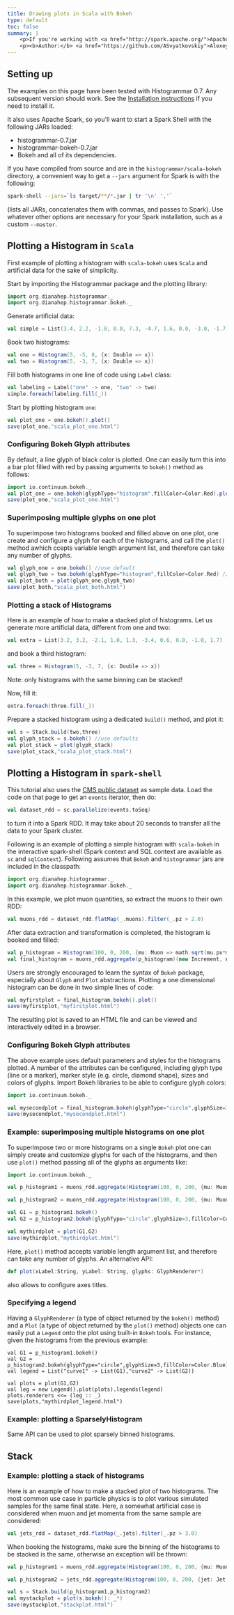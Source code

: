 ```yaml
---
title: Drawing plots in Scala with Bokeh
type: default
toc: false
summary: |
    <p>If you're working with <a href="http://spark.apache.org/">Apache Spark</a> in Scala and want to use <a href="https://github.com/bokeh/bokeh-scala">Bokeh</a> to draw plots, read this page.</p>
    <p><b>Author:</b> <a href="https://github.com/ASvyatkovskiy">Alexey Svyatkovskiy</a></p>
---
```


## Setting up

The examples on this page have been tested with Histogrammar 0.7. Any subsequent version should work. See the [Installation instructions](../install) if you need to install it.

It also uses Apache Spark, so you'll want to start a Spark Shell with the following JARs loaded:

  * histogrammar-0.7.jar
  * histogrammar-bokeh-0.7.jar
  * Bokeh and all of its dependencies.

If you have compiled from source and are in the `histogrammar/scala-bokeh` directory, a convenient way to get a `--jars` argument for Spark is with the following:

```bash
spark-shell --jars=`ls target/**/*.jar | tr '\n' ','`
```

(lists all JARs, concatenates them with commas, and passes to Spark). Use whatever other options are necessary for your Spark installation, such as a custom `--master`.


## Plotting a Histogram in `Scala`

First example of plotting a histogram with `scala-bokeh` uses `Scala` and artificial data for the sake of simplicity.

Start by importing the Histogrammar package and the plotting library:

```scala
import org.dianahep.histogrammar._
import org.dianahep.histogrammar.bokeh._
```

Generate artificial data:

```scala
val simple = List(3.4, 2.2, -1.8, 0.0, 7.3, -4.7, 1.6, 0.0, -3.0, -1.7)
```

Book two histograms:

```scala
val one = Histogram(5, -5, 8, {x: Double => x})
val two = Histogram(5, -3, 7, {x: Double => x})
```

Fill both histograms in one line of code using `Label` class:

```scala
val labeling = Label("one" -> one, "two" -> two)
simple.foreach(labeling.fill(_))
```

Start by plotting histogram `one`:

```scala
val plot_one = one.bokeh().plot()
save(plot_one,"scala_plot_one.html")
```

### Configuring Bokeh Glyph attributes

By default, a line glyph of black color is plotted. One can easily turn this into a bar plot filled with red by passing arguments to `bokeh()` method as follows:

```scala
import io.continuum.bokeh._
val plot_one = one.bokeh(glyphType="histogram",fillColor=Color.Red).plot()
save(plot_one,"scala_plot_one.html")
```

### Superimposing multiple glyphs on one plot

To superimpose two histograms booked and filled above on one plot, one create and configure a glyph for each of the histograms, and call the `plot()` method awhich ccepts variable length argument list, and therefore can take any number of glyphs.

```scala
val glyph_one = one.bokeh() //use default
val glyph_two = two.bokeh(glyphType="histogram",fillColor=Color.Red) //customize
val plot_both = plot(glyph_one,glyph_two)
save(plot_both,"scala_plot_both.html")
```

### Plotting a stack of Histograms

Here is an example of how to make a stacked plot of histograms. Let us generate more artificial data, different from one and two:

```scala
val extra = List(3.2, 3.2, -2.1, 1.0, 1.3, -3.4, 0.6, 0.0, -1.0, 1.7)
```
and book a third histogram:

```scala
val three = Histogram(5, -3, 7, {x: Double => x})
```
Note: only histograms with the same binning can be stacked!

Now, fill it:
```scala
extra.foreach(three.fill(_))
```


Prepare a stacked histogram using a dedicated `build()` method, and plot it: 
```scala
val s = Stack.build(two,three)
val glyph_stack = s.bokeh() //use defaults
val plot_stack = plot(glyph_stack)
save(plot_stack,"scala_plot_stack.html")
```


## Plotting a Histogram in `spark-shell`

This tutorial also uses the [CMS public dataset](scala-cmsdata) as sample data. Load the code on that page to get an `events` iterator, then do:

```scala
val dataset_rdd = sc.parallelize(events.toSeq)
```

to turn it into a Spark RDD. It may take about 20 seconds to transfer all the data to your Spark cluster.

Following is an example of plotting a simple histogram with `scala-bokeh` in the interactive spark-shell (Spark context and SQL context are available as `sc` and `sqlContext`). Following assumes that `Bokeh` and `histogrammar` jars are included in the classpath:	

```scala
import org.dianahep.histogrammar._
import org.dianahep.histogrammar.bokeh._
```

In this example, we plot muon quantities, so extract the muons to their own RDD:

```scala
val muons_rdd = dataset_rdd.flatMap(_.muons).filter(_.pz > 2.0)
```

After data extraction and transformation is completed, the histogram is booked and filled:

```scala
val p_histogram = Histogram(100, 0, 200, {mu: Muon => math.sqrt(mu.px*mu.px + mu.py*mu.py + mu.pz*mu.pz)})
val final_histogram = muons_rdd.aggregate(p_histogram)(new Increment, new Combine)
```

Users are strongly encouraged to learn the syntax of `Bokeh` package, especially about `Glyph` and `Plot` abstractions. Plotting a one dimensional histogram can be done in two simple lines of code:

```scala
val myfirstplot = final_histogram.bokeh().plot()
save(myfirstplot,"myfirstplot.html")
```

The resulting plot is saved to an HTML file and can be viewed and interactively edited in a browser.

### Configuring Bokeh Glyph attributes

The above example uses default parameters and styles for the histograms plotted. A number of the attributes can be configured, including glyph type (line or a marker), marker style (e.g. circle, diamond shape), sizes and colors of glyphs. 
Import Bokeh libraries to be able to configure glyph colors:

```scala
import io.continuum.bokeh._

val mysecondplot = final_histogram.bokeh(glyphType="circle",glyphSize=3,fillColor=Color.Blue).plot()
save(mysecondplot,"mysecondplot.html")
```

### Example: superimposing multiple histograms on one plot

To superimpose two or more histograms on a single `Bokeh` plot one can simply create and customize glyphs
for each of the histograms, and then use `plot()` method passing all of the glyphs as arguments like:

```scala
import io.continuum.bokeh._

val p_histogram1 = muons_rdd.aggregate(Histogram(100, 0, 200, {mu: Muon => math.sqrt(mu.px*mu.px + mu.py*mu.py + mu.pz*mu.pz)}, {mu: Muon => mu.pz > 2.0}))(new Increment, new Combine)

val p_histogram2 = muons_rdd.aggregate(Histogram(100, 0, 200, {mu: Muon => math.sqrt(mu.px*mu.px + mu.py*mu.py + mu.pz*mu.pz)}, {mu: Muon => mu.pz > 20.0}))(new Increment, new Combine)

val G1 = p_histogram1.bokeh()
val G2 = p_histogram2.bokeh(glyphType="circle",glyphSize=3,fillColor=Color.Blue)

val mythirdplot = plot(G1,G2)
save(mythirdplot,"mythirdplot.html")
```

Here, `plot()` method accepts variable length argument list, and therefore can take any number of glyphs. An alternative API:
```scala
def plot(xLabel:String, yLabel: String, glyphs: GlyphRenderer*)
```
also allows to configure axes titles.

### Specifying a legend

Having a `GlyphRenderer` (a type of object returned by the `bokeh()` method) and a `Plot` (a type of object returned by the `plot()` method) objects one can easily put a `Legend` onto the plot using built-in `Bokeh` tools. For instance, given the histograms from the previous example:

```
val G1 = p_histogram1.bokeh()
val G2 = p_histogram2.bokeh(glyphType="circle",glyphSize=3,fillColor=Color.Blue)
val legend = List("curve1" -> List(G1),"curve2" -> List(G2))

val plots = plot(G1,G2)
val leg = new Legend().plot(plots).legends(legend)
plots.renderers <<= (leg :: _)
save(plots,"mythirdplot_legend.html")
```

### Example: plotting a SparselyHistogram

Same API can be used to plot sparsely binned histograms. 

## Stack

### Example: plotting a stack of histograms

Here is an example of how to make a stacked plot of two histograms. The most common use case in particle physics is to plot various simulated samples for the same final state. Here, a somewhat artificial case is considered when muon and jet momenta from the same sample are considered:

```scala
val jets_rdd = dataset_rdd.flatMap(_.jets).filter(_.pz > 3.0)
```

When booking the histograms, make sure the binning of the histograms to be stacked is the same, otherwise an exception will be thrown:

```scala
val p_histogram1 = muons_rdd.aggregate(Histogram(100, 0, 200, {mu: Muon => math.sqrt(mu.px*mu.px + mu.py*mu.py + mu.pz*mu.pz)}))(new Increment, new Combine)

val p_histogram2 = jets_rdd.aggregate(Histogram(100, 0, 200, {jet: Jet => math.sqrt(jet.px*jet.px + jet.py*jet.py + jet.pz*jet.pz)}))(new Increment, new Combine)

val s = Stack.build(p_histogram1,p_histogram2)
val mystackplot = plot(s.bokeh(): _*)
save(mystackplot,"stackplot.html")
```
